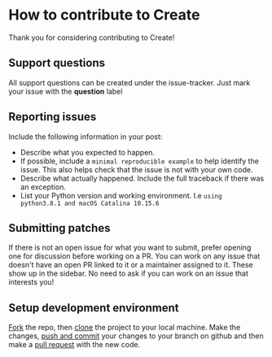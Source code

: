 # How to contribute to Create

Thank you for considering contributing to Create!


## Support questions

All support questions can be created under the issue-tracker. 
Just mark your issue with the **question** label


## Reporting issues

Include the following information in your post:

- Describe what you expected to happen.
- If possible, include a `minimal reproducible example` to help
  identify the issue. This also helps check that the issue is not with
  your own code.
- Describe what actually happened. Include the full traceback if there
  was an exception.
- List your Python version and working environment.
  I.e `using python3.8.1 and macOS Catalina 10.15.6`


## Submitting patches

If there is not an open issue for what you want to submit, prefer
opening one for discussion before working on a PR. You can work on any
issue that doesn't have an open PR linked to it or a maintainer assigned
to it. These show up in the sidebar. No need to ask if you can work on
an issue that interests you!


## Setup development environment

[Fork](https://docs.github.com/en/github/getting-started-with-github/fork-a-repo) the repo,
then [clone](https://docs.github.com/en/enterprise/2.13/user/articles/cloning-a-repository)
the project to your local machine. Make the changes, [push and commit](https://docs.github.com/en/github/managing-files-in-a-repository/adding-a-file-to-a-repository-using-the-command-line) your changes to your branch on github and then make a 
[pull request](https://docs.github.com/en/github/collaborating-with-issues-and-pull-requests/creating-a-pull-request) with the new code. 

